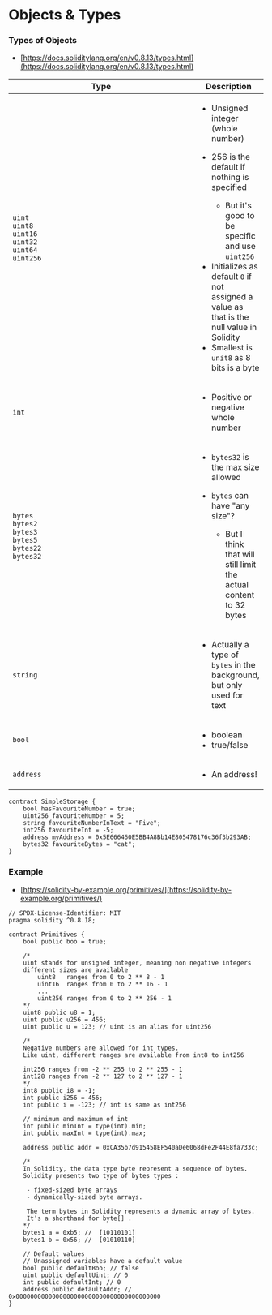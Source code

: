 # Objects & Types

### Types of Objects

* [https://docs.soliditylang.org/en/v0.8.13/types.html](https://docs.soliditylang.org/en/v0.8.13/types.html)

<table data-full-width="true"><thead><tr><th width="388">Type</th><th>Description</th></tr></thead><tbody><tr><td><pre class="language-solidity"><code class="lang-solidity">uint
uint8
uint16
uint32
uint64
uint256
</code></pre></td><td><ul><li>Unsigned integer (whole number)</li><li><p>256 is the default if nothing is specified</p><ul><li>But it's good to be specific and use <code>uint256</code></li></ul></li><li>Initializes as default <code>0</code> if not assigned a value as that is the null value in Solidity</li><li>Smallest is <code>unit8</code> as 8 bits is a byte</li></ul></td></tr><tr><td><pre class="language-solidity"><code class="lang-solidity">int
</code></pre></td><td><ul><li>Positive or negative whole number</li></ul></td></tr><tr><td><pre class="language-solidity"><code class="lang-solidity">bytes
bytes2
bytes3
bytes5
bytes22
bytes32
</code></pre></td><td><ul><li><code>bytes32</code> is the max size allowed</li><li><p><code>bytes</code> can have "any size"?</p><ul><li>But I think that will still limit the actual content to 32 bytes</li></ul></li></ul></td></tr><tr><td><pre class="language-solidity"><code class="lang-solidity">string
</code></pre></td><td><ul><li>Actually a type of <code>bytes</code> in the background, but only used for text</li></ul></td></tr><tr><td><pre class="language-solidity"><code class="lang-solidity">bool
</code></pre></td><td><ul><li>boolean</li><li>true/false</li></ul></td></tr><tr><td><pre class="language-solidity"><code class="lang-solidity">address
</code></pre></td><td><ul><li>An address!</li></ul></td></tr></tbody></table>

```solidity
contract SimpleStorage {
    bool hasFavouriteNumber = true;
    uint256 favouriteNumber = 5;
    string favouriteNumberInText = "Five";
    int256 favouriteInt = -5;
    address myAddress = 0x5E666460E5BB4A8Bb14E805478176c36f3b293AB;
    bytes32 favouriteBytes = "cat";
}
```

### Example

* [https://solidity-by-example.org/primitives/](https://solidity-by-example.org/primitives/)

```solidity
// SPDX-License-Identifier: MIT
pragma solidity ^0.8.18;

contract Primitives {
    bool public boo = true;

    /*
    uint stands for unsigned integer, meaning non negative integers
    different sizes are available
        uint8   ranges from 0 to 2 ** 8 - 1
        uint16  ranges from 0 to 2 ** 16 - 1
        ...
        uint256 ranges from 0 to 2 ** 256 - 1
    */
    uint8 public u8 = 1;
    uint public u256 = 456;
    uint public u = 123; // uint is an alias for uint256

    /*
    Negative numbers are allowed for int types.
    Like uint, different ranges are available from int8 to int256
    
    int256 ranges from -2 ** 255 to 2 ** 255 - 1
    int128 ranges from -2 ** 127 to 2 ** 127 - 1
    */
    int8 public i8 = -1;
    int public i256 = 456;
    int public i = -123; // int is same as int256

    // minimum and maximum of int
    int public minInt = type(int).min;
    int public maxInt = type(int).max;

    address public addr = 0xCA35b7d915458EF540aDe6068dFe2F44E8fa733c;

    /*
    In Solidity, the data type byte represent a sequence of bytes. 
    Solidity presents two type of bytes types :

     - fixed-sized byte arrays
     - dynamically-sized byte arrays.
     
     The term bytes in Solidity represents a dynamic array of bytes. 
     It’s a shorthand for byte[] .
    */
    bytes1 a = 0xb5; //  [10110101]
    bytes1 b = 0x56; //  [01010110]

    // Default values
    // Unassigned variables have a default value
    bool public defaultBoo; // false
    uint public defaultUint; // 0
    int public defaultInt; // 0
    address public defaultAddr; // 0x0000000000000000000000000000000000000000
}
```








